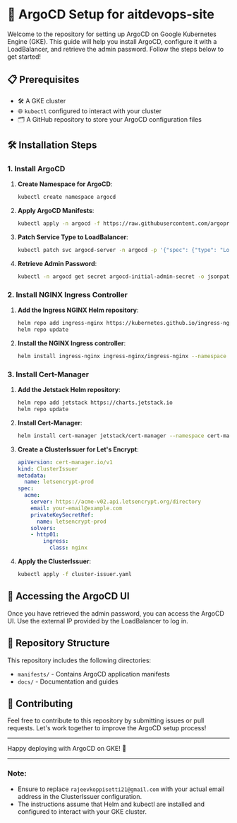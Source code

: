 # 🚀 ArgoCD Setup for aitdevops-site

Welcome to the repository for setting up ArgoCD on Google Kubernetes Engine (GKE). This guide will help you install ArgoCD, configure it with a LoadBalancer, and retrieve the admin password. Follow the steps below to get started!

## 📋 Prerequisites

- 🛠️ A GKE cluster
- 🌐 `kubectl` configured to interact with your cluster
- 🗂️ A GitHub repository to store your ArgoCD configuration files

## 🛠️ Installation Steps

### 1. Install ArgoCD

1. **Create Namespace for ArgoCD**:
    ```sh
    kubectl create namespace argocd
    ```

2. **Apply ArgoCD Manifests**:
    ```sh
    kubectl apply -n argocd -f https://raw.githubusercontent.com/argoproj/argo-cd/v2.4.7/manifests/install.yaml
    ```

3. **Patch Service Type to LoadBalancer**:
    ```sh
    kubectl patch svc argocd-server -n argocd -p '{"spec": {"type": "LoadBalancer"}}'
    ```

4. **Retrieve Admin Password**:
    ```sh
    kubectl -n argocd get secret argocd-initial-admin-secret -o jsonpath="{.data.password}" | base64 -d
    ```

### 2. Install NGINX Ingress Controller

1. **Add the Ingress NGINX Helm repository**:
    ```sh
    helm repo add ingress-nginx https://kubernetes.github.io/ingress-nginx
    helm repo update
    ```

2. **Install the NGINX Ingress controller**:
    ```sh
    helm install ingress-nginx ingress-nginx/ingress-nginx --namespace ingress-nginx --create-namespace
    ```

### 3. Install Cert-Manager

1. **Add the Jetstack Helm repository**:
    ```sh
    helm repo add jetstack https://charts.jetstack.io
    helm repo update
    ```

2. **Install Cert-Manager**:
    ```sh
    helm install cert-manager jetstack/cert-manager --namespace cert-manager --create-namespace --version v1.5.3
    ```

3. **Create a ClusterIssuer for Let's Encrypt**:

    ```yaml
    apiVersion: cert-manager.io/v1
    kind: ClusterIssuer
    metadata:
      name: letsencrypt-prod
    spec:
      acme:
        server: https://acme-v02.api.letsencrypt.org/directory
        email: your-email@example.com
        privateKeySecretRef:
          name: letsencrypt-prod
        solvers:
        - http01:
            ingress:
              class: nginx
    ```

4. **Apply the ClusterIssuer**:
    ```sh
    kubectl apply -f cluster-issuer.yaml
    ```

## 🎯 Accessing the ArgoCD UI

Once you have retrieved the admin password, you can access the ArgoCD UI. Use the external IP provided by the LoadBalancer to log in.

## 📂 Repository Structure

This repository includes the following directories:

- `manifests/` - Contains ArgoCD application manifests
- `docs/` - Documentation and guides

## 🤝 Contributing

Feel free to contribute to this repository by submitting issues or pull requests. Let's work together to improve the ArgoCD setup process!

---

Happy deploying with ArgoCD on GKE! 🚀

---

### Note:
- Ensure to replace `rajeevkoppisetti21@gmail.com` with your actual email address in the ClusterIssuer configuration.
- The instructions assume that Helm and kubectl are installed and configured to interact with your GKE cluster.
